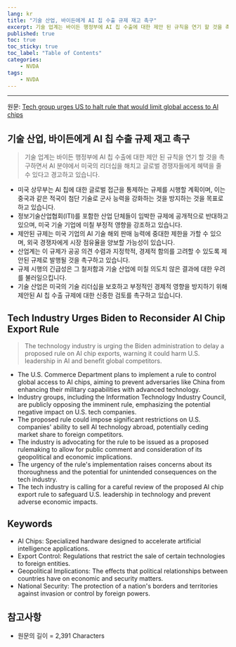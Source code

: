 ```yaml
---
lang: kr
title: "기술 산업, 바이든에게 AI 칩 수출 규제 재고 촉구"
excerpt: 기술 업계는 바이든 행정부에 AI 칩 수출에 대한 제안 된 규칙을 연기 할 것을 촉구하면서 AI 분야에서 미국의 리더십을 해치고 글로벌 경쟁자들에게 혜택을 줄 수 있다고 경고하고 있습니다.
published: true
toc: true
toc_sticky: true
toc_label: "Table of Contents"
categories:
    - NVDA
tags:
    - NVDA
---
```


---

  원문: [Tech group urges US to halt rule that would limit global access to AI chips](https://www.investing.com/news/stock-market-news/tech-group-urges-us-to-halt-rule-that-would-limit-global-access-to-ai-chips-3801169)

## 기술 산업, 바이든에게 AI 칩 수출 규제 재고 촉구

> 기술 업계는 바이든 행정부에 AI 칩 수출에 대한 제안 된 규칙을 연기 할 것을 촉구하면서 AI 분야에서 미국의 리더십을 해치고 글로벌 경쟁자들에게 혜택을 줄 수 있다고 경고하고 있습니다.


- 미국 상무부는 AI 칩에 대한 글로벌 접근을 통제하는 규제를 시행할 계획이며, 이는 중국과 같은 적국이 첨단 기술로 군사 능력을 강화하는 것을 방지하는 것을 목표로 하고 있습니다.
- 정보기술산업협회(ITI)를 포함한 산업 단체들이 임박한 규제에 공개적으로 반대하고 있으며, 미국 기술 기업에 미칠 부정적 영향을 강조하고 있습니다.
- 제안된 규제는 미국 기업의 AI 기술 해외 판매 능력에 중대한 제한을 가할 수 있으며, 외국 경쟁자에게 시장 점유율을 양보할 가능성이 있습니다.
- 산업계는 이 규제가 공공 의견 수렴과 지정학적, 경제적 함의를 고려할 수 있도록 제안된 규제로 발행될 것을 촉구하고 있습니다.
- 규제 시행의 긴급성은 그 철저함과 기술 산업에 미칠 의도치 않은 결과에 대한 우려를 불러일으킵니다.
- 기술 산업은 미국의 기술 리더십을 보호하고 부정적인 경제적 영향을 방지하기 위해 제안된 AI 칩 수출 규제에 대한 신중한 검토를 촉구하고 있습니다.

## Tech Industry Urges Biden to Reconsider AI Chip Export Rule

> The technology industry is urging the Biden administration to delay a proposed rule on AI chip exports, warning it could harm U.S. leadership in AI and benefit global competitors.


- The U.S. Commerce Department plans to implement a rule to control global access to AI chips, aiming to prevent adversaries like China from enhancing their military capabilities with advanced technology.
- Industry groups, including the Information Technology Industry Council, are publicly opposing the imminent rule, emphasizing the potential negative impact on U.S. tech companies.
- The proposed rule could impose significant restrictions on U.S. companies' ability to sell AI technology abroad, potentially ceding market share to foreign competitors.
- The industry is advocating for the rule to be issued as a proposed rulemaking to allow for public comment and consideration of its geopolitical and economic implications.
- The urgency of the rule's implementation raises concerns about its thoroughness and the potential for unintended consequences on the tech industry.
- The tech industry is calling for a careful review of the proposed AI chip export rule to safeguard U.S. leadership in technology and prevent adverse economic impacts.

## Keywords

- AI Chips: Specialized hardware designed to accelerate artificial intelligence applications.
- Export Control: Regulations that restrict the sale of certain technologies to foreign entities.
- Geopolitical Implications: The effects that political relationships between countries have on economic and security matters.
- National Security: The protection of a nation's borders and territories against invasion or control by foreign powers.

## 참고사항

- 원문의 길이 = 2,391 Characters

